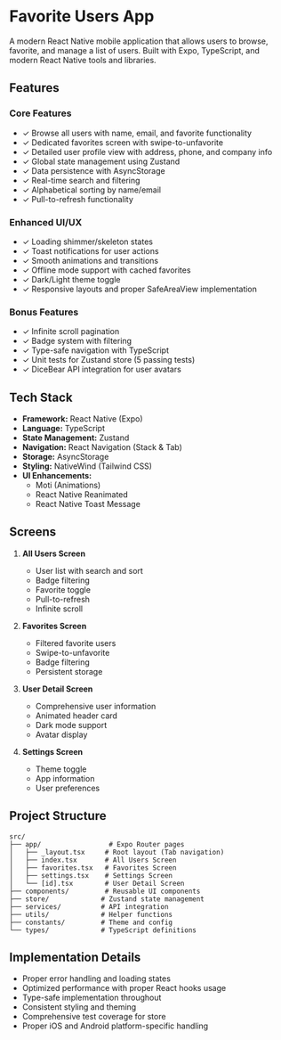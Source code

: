 # Favorite Users App

A modern React Native mobile application that allows users to browse, favorite, and manage a list of users. Built with Expo, TypeScript, and modern React Native tools and libraries.

## Features

### Core Features
- ✓ Browse all users with name, email, and favorite functionality
- ✓ Dedicated favorites screen with swipe-to-unfavorite
- ✓ Detailed user profile view with address, phone, and company info
- ✓ Global state management using Zustand
- ✓ Data persistence with AsyncStorage
- ✓ Real-time search and filtering
- ✓ Alphabetical sorting by name/email
- ✓ Pull-to-refresh functionality

### Enhanced UI/UX
- ✓ Loading shimmer/skeleton states
- ✓ Toast notifications for user actions
- ✓ Smooth animations and transitions
- ✓ Offline mode support with cached favorites
- ✓ Dark/Light theme toggle
- ✓ Responsive layouts and proper SafeAreaView implementation

### Bonus Features
- ✓ Infinite scroll pagination
- ✓ Badge system with filtering
- ✓ Type-safe navigation with TypeScript
- ✓ Unit tests for Zustand store (5 passing tests)
- ✓ DiceBear API integration for user avatars

## Tech Stack

- **Framework:** React Native (Expo)
- **Language:** TypeScript
- **State Management:** Zustand
- **Navigation:** React Navigation (Stack & Tab)
- **Storage:** AsyncStorage
- **Styling:** NativeWind (Tailwind CSS)
- **UI Enhancements:** 
  - Moti (Animations)
  - React Native Reanimated
  - React Native Toast Message

## Screens

1. **All Users Screen**
   - User list with search and sort
   - Badge filtering
   - Favorite toggle
   - Pull-to-refresh
   - Infinite scroll

2. **Favorites Screen**
   - Filtered favorite users
   - Swipe-to-unfavorite
   - Badge filtering
   - Persistent storage

3. **User Detail Screen**
   - Comprehensive user information
   - Animated header card
   - Dark mode support
   - Avatar display

4. **Settings Screen**
   - Theme toggle
   - App information
   - User preferences

## Project Structure

```
src/
├── app/                 # Expo Router pages
│   ├── _layout.tsx     # Root layout (Tab navigation)
│   ├── index.tsx       # All Users Screen
│   ├── favorites.tsx   # Favorites Screen
│   ├── settings.tsx    # Settings Screen
│   └── [id].tsx        # User Detail Screen
├── components/         # Reusable UI components
├── store/             # Zustand state management
├── services/          # API integration
├── utils/             # Helper functions
├── constants/         # Theme and config
└── types/             # TypeScript definitions
```

## Implementation Details

- Proper error handling and loading states
- Optimized performance with proper React hooks usage
- Type-safe implementation throughout
- Consistent styling and theming
- Comprehensive test coverage for store
- Proper iOS and Android platform-specific handling
